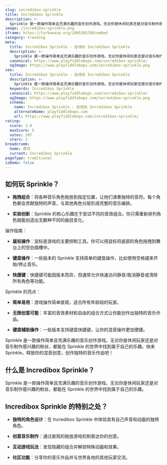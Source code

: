 ```yaml
---
slug: incredibox-sprinkle
title: Incredibox Sprinkle
description: >-
  Sprinkle 是一款操作简单且充满乐趣的音乐创作游戏。无论你是休闲玩家还是对音乐制作感兴趣的粉丝，都能在 Sprinkle 的世界中找到属于自己的乐趣。
image: /incredibox-sprinkle.png
iframe: https://turbowarp.org/1095365708/embed
category: trending
meta:
  title: Incredibox Sprinkle - 在线玩 Incredibox Sprinkle
  description: >-
    Sprinkle 是一款操作简单且充满乐趣的音乐创作游戏。无论你是休闲玩家还是对音乐制作感兴趣的粉丝，都能在 Sprinkle 的世界中找到属于自己的乐趣。
  canonical: https://www.playfiddlebops.com/incredibox-sprinkle/
  ogImage: https://www.playfiddlebops.com/incredibox-sprinkle.png
seo:
  title: Incredibox Sprinkle - 在线玩 Incredibox Sprinkle
  description: >-
    Sprinkle 是一款操作简单且充满乐趣的音乐创作游戏。无论你是休闲玩家还是对音乐制作感兴趣的粉丝，都能在 Sprinkle 的世界中找到属于自己的乐趣。
  keywords: Incredibox Sprinkle
  canonical: https://www.playfiddlebops.com/incredibox-sprinkle/
  ogImage: https://www.playfiddlebops.com/incredibox-sprinkle.png
  schema:
    name: Incredibox Sprinkle - 在线玩 Incredibox Sprinkle
    alternateName: playfiddlebops.com
    url: https://www.playfiddlebops.com/incredibox-sprinkle/
rating:
  score: 3.8
  maxScore: 5
  votes: 387
  stars: 3
breadcrumb:
  home: 首页
  current: Incredibox Sprinkle
pageType: traditional
isDemo: false
---
```


## 如何玩 Sprinkle？

- **拖拽组合**：将各种音乐角色拖放到指定位置，让他们演奏独特的音符。每个角色都会贡献独特的声音，与其他角色分层形成完整的音乐编排。

- **实验创新**：Sprinkle 的核心乐趣在于尝试不同的音效组合。你只需重新排列角色就能创造出无数种不同的曲目变化。

操作指南：

- **鼠标操作**：鼠标是游戏的主要控制工具。你可以用鼠标将底部的角色拖拽到舞台上的空白插槽中。

- **键盘操作**：一些版本的 Sprinkle 支持简单的键盘操作，比如使用空格键来开始/停止音乐。

- **快捷键**：快捷键可能因版本而异，但通常允许快速访问静音/取消静音或清除所有角色等功能。

Sprinkle 的亮点：

- **简单易用**：游戏操作简单直观，适合所有年龄段的玩家。

- **无限创意可能**：丰富的音效素材和自由的组合方式让你能创作出独特的音乐作品。

- **键盘辅助操作**：一些版本支持键盘快捷键，让你的混音操作更加便捷。

Sprinkle 是一款操作简单且充满乐趣的音乐创作游戏。无论你是休闲玩家还是对音乐制作感兴趣的粉丝，都能在 Sprinkle 的世界中找到属于自己的乐趣。快来 Sprinkle，释放你的混音创意，创作独特的音乐作品吧！

## 什么是 Incredibox Sprinkle？

Sprinkle 是一款操作简单且充满乐趣的音乐创作游戏。无论你是休闲玩家还是对音乐制作感兴趣的粉丝，都能在 Sprinkle 的世界中找到属于自己的乐趣。

## Incredibox Sprinkle 的特别之处？

- **独特的角色设计**：在 Incredibox Sprinkle 中体验具有自己声音和动画的独特角色。

- **创意音乐制作**：通过直观的拖放游戏机制表达你的创意。

- **互动游戏玩法**：发现隐藏的组合并解锁特殊动画和效果。

- **社区功能**：分享你的音乐作品并与世界各地的其他玩家交流。